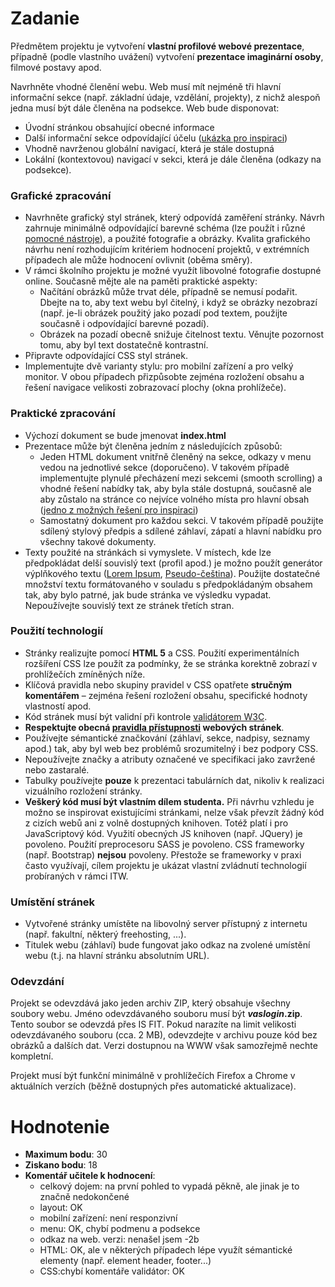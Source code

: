 # **Zadanie**
Předmětem projektu je vytvoření **vlastní profilové webové prezentace**, případně (podle vlastního uvážení) vytvoření **prezentace imaginární osoby**, filmové postavy apod.

Navrhněte vhodné členění webu. Web musí mít nejméně tři hlavní informační sekce (např. základní údaje, vzdělání, projekty), z nichž alespoň jedna musí být dále členěna na podsekce. Web bude disponovat:

*   Úvodní stránkou obsahující obecné informace
*   Další informační sekce odpovídající účelu ([ukázka pro inspiraci](https://startbootstrap.com/previews/resume/))
*   Vhodně navrženou globální navigací, která je stále dostupná
*   Lokální (kontextovou) navigací v sekci, která je dále členěna (odkazy na podsekce).

### Grafické zpracování

*   Navrhněte grafický styl stránek, který odpovídá zaměření stránky. Návrh zahrnuje minimálně odpovídající barevné schéma (lze použít i různé [pomocné nástroje](http://wellstyled.com/tools/)), a použité fotografie a obrázky. Kvalita grafického návrhu není rozhodujícím kritériem hodnocení projektů, v extrémních případech ale může hodnocení ovlivnit (oběma směry).
*   V rámci školního projektu je možné využít libovolné fotografie dostupné online. Současně mějte ale na paměti praktické aspekty:
    *   Načítání obrázků může trvat déle, případně se nemusí podařit. Dbejte na to, aby text webu byl čitelný, i když se obrázky nezobrazí (např. je-li obrázek použitý jako pozadí pod textem, použijte současně i odpovídající barevné pozadí).
    *   Obrázek na pozadí obecně snižuje čitelnost textu. Věnujte pozornost tomu, aby byl text dostatečně kontrastní.
*   Připravte odpovídající CSS styl stránek.
*   Implementujte dvě varianty stylu: pro mobilní zařízení a pro velký monitor. V obou případech přizpůsobte zejména rozložení obsahu a řešení navigace velikosti zobrazovací plochy (okna prohlížeče).

### Praktické zpracování

*   Výchozí dokument se bude jmenovat **index.html**
*   Prezentace může být členěna jedním z následujících způsobů:
    *   Jeden HTML dokument vnitřně členěný na sekce, odkazy v menu vedou na jednotlivé sekce (doporučeno). V takovém případě implementujte plynulé přecházení mezi sekcemi (smooth scrolling) a vhodné řešení nabídky tak, aby byla stále dostupná, současně ale aby zůstalo na stránce co nejvíce volného místa pro hlavní obsah ([jedno z možných řešení pro inspiraci](https://uicookies.com/demo/#conference))
    *   Samostatný dokument pro každou sekci. V takovém případě použijte sdílený stylový předpis a sdílené záhlaví, zápatí a hlavní nabídku pro všechny takové dokumenty.
*   Texty použité na stránkách si vymyslete. V místech, kde lze předpokládat delší souvislý text (profil apod.) je možno použít generátor výplňkového textu ([Lorem Ipsum](http://www.lipsum.com/), [Pseudo-čeština](http://www.wellstyled.com/tools/)). Použijte dostatečné množství textu formátovaného v souladu s předpokládaným obsahem tak, aby bylo patrné, jak bude stránka ve výsledku vypadat. Nepoužívejte souvislý text ze stránek třetích stran.

### Použití technologií

*   Stránky realizujte pomocí **HTML 5** a CSS. Použití experimentálních rozšíření CSS lze použít za podmínky, že se stránka korektně zobrazí v prohlížečích zmíněných níže.
*   Klíčová pravidla nebo skupiny pravidel v CSS opatřete **stručným komentářem** – zejména řešení rozložení obsahu, specifické hodnoty vlastností apod.
*   Kód stránek musí být validní při kontrole [validátorem W3C](http://validator.w3.org).
*   **Respektujte obecná [pravidla přístupnosti](http://www.pravidla-pristupnosti.cz/) webových stránek**.
*   Používejte sémantické značkování (záhlaví, sekce, nadpisy, seznamy apod.) tak, aby byl web bez problémů srozumitelný i bez podpory CSS.
*   Nepoužívejte značky a atributy označené ve specifikaci jako zavržené nebo zastaralé.
*   Tabulky používejte **pouze** k prezentaci tabulárních dat, nikoliv k realizaci vizuálního rozložení stránky.
*   **Veškerý kód musí být vlastním dílem studenta.** Při návrhu vzhledu je možno se inspirovat existujícími stránkami, nelze však převzít žádný kód z cizích webů ani z volně dostupných knihoven. Totéž platí i pro JavaScriptový kód. Využití obecných JS knihoven (např. JQuery) je povoleno. Použití preprocesoru SASS je povoleno. CSS frameworky (např. Bootstrap) **nejsou** povoleny. Přestože se frameworky v praxi často využívají, cílem projektu je ukázat vlastní zvládnutí technologií probíraných v rámci ITW.

### Umístění stránek

*   Vytvořené stránky umístěte na libovolný server přístupný z internetu (např. fakultní, některý freehosting, ...).
*   Titulek webu (záhlaví) bude fungovat jako odkaz na zvolené umístění webu (t.j. na hlavní stránku absolutním URL).

### Odevzdání

Projekt se odevzdává jako jeden archiv ZIP, který obsahuje všechny soubory webu. Jméno odevzdávaného souboru musí být **_vaslogin_.zip**. Tento soubor se odevzdá přes IS FIT. Pokud narazíte na limit velikosti odevzdávaného souboru (cca. 2 MB), odevzdejte v archivu pouze kód bez obrázků a dalších dat. Verzi dostupnou na WWW však samozřejmě nechte kompletní.

Projekt musí být funkční minimálně v prohlížečích Firefox a Chrome v aktuálních verzích (běžně dostupných přes automatické aktualizace).

# **Hodnotenie**
* **Maximum bodu**: 30
* **Ziskano bodu**: 18
* **Komentář učitele k hodnocení**:
   * celkový dojem: na první pohled to vypadá pěkně, ale jinak je to značně nedokončené
   * layout: OK
   * mobilní zařízení: není responzivní 
   * menu: OK, chybí podmenu a podsekce 
   * odkaz na web. verzi: nenašel jsem -2b
   * HTML: OK, ale v některých případech lépe využít sémantické elementy (např. element header, footer...)
   * CSS:chybí komentáře 
    validátor: OK